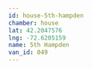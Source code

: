 ```yaml
---
id: house-5th-hampden
chamber: house
lat: 42.2047576
lng: -72.6205159
name: 5th Hampden
van_id: 049
---
```

